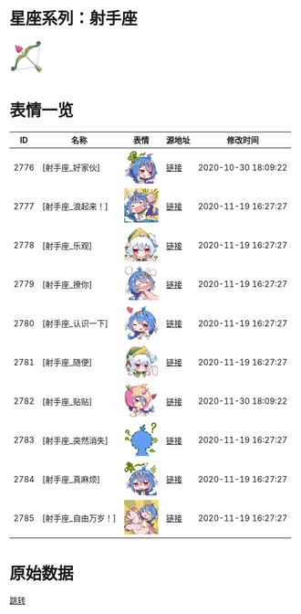 # 星座系列：射手座

<img src="./cover.png" height="60" alt="cover" />

# 表情一览

|ID|名称|表情|源地址|修改时间|
|----|----|----|----|----|
|2776|[射手座_好家伙]|<img src="./pic/002776_%5B射手座_好家伙%5D.png" height="60" alt="好家伙"/>|[链接](http://i0.hdslb.com/bfs/emote/502ca4fb456486d9584d23959a9c381b4246422d.png)|2020-10-30 18:09:22|
|2777|[射手座_浪起来！]|<img src="./pic/002777_%5B射手座_浪起来！%5D.png" height="60" alt="浪起来！"/>|[链接](http://i0.hdslb.com/bfs/emote/6339c7ff60c31cdb42af96e94552c790a03401f6.png)|2020-11-19 16:27:27|
|2778|[射手座_乐观]|<img src="./pic/002778_%5B射手座_乐观%5D.png" height="60" alt="乐观"/>|[链接](http://i0.hdslb.com/bfs/emote/1c0a87af0351c1ec4b9bdc884795b467320e2b15.png)|2020-11-19 16:27:27|
|2779|[射手座_撩你]|<img src="./pic/002779_%5B射手座_撩你%5D.png" height="60" alt="撩你"/>|[链接](http://i0.hdslb.com/bfs/emote/b99cc10e1e9be92f25079adc861cf9ba27b01852.png)|2020-11-19 16:27:27|
|2780|[射手座_认识一下]|<img src="./pic/002780_%5B射手座_认识一下%5D.png" height="60" alt="认识一下"/>|[链接](http://i0.hdslb.com/bfs/emote/b63cc2582b42d4ae77c8316f4cb8473882582983.png)|2020-11-19 16:27:27|
|2781|[射手座_随便]|<img src="./pic/002781_%5B射手座_随便%5D.png" height="60" alt="随便"/>|[链接](http://i0.hdslb.com/bfs/emote/5a77ddb68e4b6551b1a22fb2d5b02be7f757f38c.png)|2020-11-19 16:27:27|
|2782|[射手座_贴贴]|<img src="./pic/002782_%5B射手座_贴贴%5D.png" height="60" alt="贴贴"/>|[链接](http://i0.hdslb.com/bfs/emote/1cd18280f2e54d7383178795e90ffc3b929c5ea1.png)|2020-11-30 18:09:22|
|2783|[射手座_突然消失]|<img src="./pic/002783_%5B射手座_突然消失%5D.png" height="60" alt="突然消失"/>|[链接](http://i0.hdslb.com/bfs/emote/af955884bb59435feca2888526bb1bd0b308ad38.png)|2020-11-19 16:27:27|
|2784|[射手座_真麻烦]|<img src="./pic/002784_%5B射手座_真麻烦%5D.png" height="60" alt="真麻烦"/>|[链接](http://i0.hdslb.com/bfs/emote/a5752f6e0d1c4967c9634e87ff12fcea1f33f558.png)|2020-11-19 16:27:27|
|2785|[射手座_自由万岁！]|<img src="./pic/002785_%5B射手座_自由万岁！%5D.png" height="60" alt="自由万岁！"/>|[链接](http://i0.hdslb.com/bfs/emote/f04543bb7fd70351d152dfde8a9fd39d69c047bf.png)|2020-11-19 16:27:27|

# 原始数据

[跳转](./raw.json)

